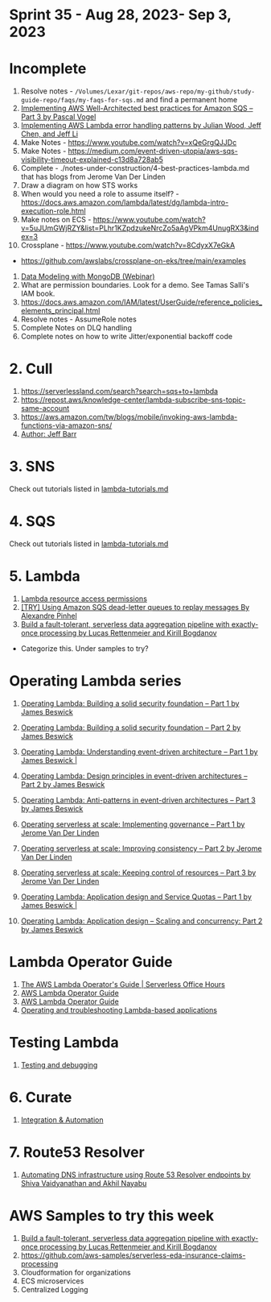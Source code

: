 <h1>Sprint 35 - Aug 28, 2023- Sep 3, 2023</h1>

# Incomplete

1. Resolve notes - `/Volumes/Lexar/git-repos/aws-repo/my-github/study-guide-repo/faqs/my-faqs-for-sqs.md` and find a permanent home
1. [Implementing AWS Well-Architected best practices for Amazon SQS – Part 3 by Pascal Vogel](https://aws.amazon.com/blogs/compute/implementing-aws-well-architected-best-practices-for-amazon-sqs-part-3/)
1. [Implementing AWS Lambda error handling patterns by Julian Wood, Jeff Chen, and Jeff Li](https://aws.amazon.com/blogs/compute/implementing-aws-lambda-error-handling-patterns/)
1. Make Notes - https://www.youtube.com/watch?v=xQeGrgQJJDc
1. Make Notes - https://medium.com/event-driven-utopia/aws-sqs-visibility-timeout-explained-c13d8a728ab5
1. Complete - ./notes-under-construction/4-best-practices-lambda.md that has blogs from Jerome Van Der Linden
1. Draw a diagram on how STS works
1. When would you need a role to assume itself? - https://docs.aws.amazon.com/lambda/latest/dg/lambda-intro-execution-role.html
1. Make notes on ECS - https://www.youtube.com/watch?v=5uJUmGWjRZY&list=PLhr1KZpdzukeNrcZo5aAgVPkm4UnugRX3&index=3
1. Crossplane - https://www.youtube.com/watch?v=8CdyxX7eGkA
- https://github.com/awslabs/crossplane-on-eks/tree/main/examples
1. [Data Modeling with MongoDB (Webinar)](https://www.youtube.com/watch?v=zjDkBgyGdwQ)
1. What are permission boundaries. Look for a demo. See Tamas Salli's IAM book.
1. https://docs.aws.amazon.com/IAM/latest/UserGuide/reference_policies_elements_principal.html
1. Resolve notes - AssumeRole notes
1. Complete Notes on DLQ handling
1. Complete notes on how to write Jitter/exponential backoff code

# 2. Cull
1. https://serverlessland.com/search?search=sqs+to+lambda
2. https://repost.aws/knowledge-center/lambda-subscribe-sns-topic-same-account
3. https://aws.amazon.com/tw/blogs/mobile/invoking-aws-lambda-functions-via-amazon-sns/
4. [Author: Jeff Barr](https://aws.amazon.com/blogs/aws/author/jbarr/)

# 3. SNS

Check out tutorials listed in [lambda-tutorials.md](../my-tracks/lambda-tutorials.md)

# 4. SQS

Check out tutorials listed in [lambda-tutorials.md](../my-tracks/lambda-tutorials.md)

# 5. Lambda

1. [Lambda resource access permissions](https://docs.aws.amazon.com/en_us/lambda/latest/dg/lambda-permissions.html)
2. [[TRY] Using Amazon SQS dead-letter queues to replay messages By Alexandre Pinhel](https://aws.amazon.com/blogs/compute/using-amazon-sqs-dead-letter-queues-to-replay-messages)
3. [Build a fault-tolerant, serverless data aggregation pipeline with exactly-once processing by Lucas Rettenmeier and Kirill Bogdanov](https://aws.amazon.com/blogs/database/build-a-fault-tolerant-serverless-data-aggregation-pipeline-with-exactly-once-processing/)
- Categorize this.  Under samples to try?

# Operating Lambda series

1. [Operating Lambda: Building a solid security foundation – Part 1 by James Beswick](https://aws.amazon.com/blogs/compute/operating-lambda-building-a-solid-security-foundation-part-1/)
1. [Operating Lambda: Building a solid security foundation – Part 2 by James Beswick](https://aws.amazon.com/blogs/compute/operating-lambda-building-a-solid-security-foundation-part-2/)

1. [Operating Lambda: Understanding event-driven architecture – Part 1 by James Beswick |](https://aws.amazon.com/blogs/compute/operating-lambda-understanding-event-driven-architecture-part-1/)
1. [Operating Lambda: Design principles in event-driven architectures – Part 2 by James Beswick](https://aws.amazon.com/blogs/compute/operating-lambda-design-principles-in-event-driven-architectures-part-2/)
1. [Operating Lambda: Anti-patterns in event-driven architectures – Part 3 by James Beswick](https://aws.amazon.com/blogs/compute/operating-lambda-anti-patterns-in-event-driven-architectures-part-3/)

1. [Operating serverless at scale: Implementing governance – Part 1 by Jerome Van Der Linden](https://aws.amazon.com/blogs/compute/operating-serverless-at-scale-implementing-governance-part-1/)
1. [Operating serverless at scale: Improving consistency – Part 2 by Jerome Van Der Linden](https://aws.amazon.com/blogs/compute/operating-serverless-at-scale-improving-consistency-part-2/)
1. [Operating serverless at scale: Keeping control of resources – Part 3 by Jerome Van Der Linden](https://aws.amazon.com/blogs/compute/operating-serverless-at-scale-keeping-control-of-resources-part-3/)

1. [Operating Lambda: Application design and Service Quotas – Part 1 by James Beswick |](https://aws.amazon.com/blogs/compute/operating-lambda-application-design-and-service-quotas-part-1/)
1. [Operating Lambda: Application design – Scaling and concurrency: Part 2 by James Beswick ](https://aws.amazon.com/blogs/compute/operating-lambda-application-design-scaling-and-concurrency-part-2/)

# Lambda Operator Guide

1. [The AWS Lambda Operator's Guide | Serverless Office Hours](https://www.youtube.com/watch?v=Xofyyqq_Dvs)
1. [AWS Lambda Operator Guide](https://serverlessland.com/content/service/lambda/guides/aws-lambda-operator-guide/intro)
1. [AWS Lambda Operator Guide](https://docs.aws.amazon.com/lambda/latest/operatorguide/intro.html)
1. [Operating and troubleshooting Lambda-based applications](https://github.com/aws-samples/aws-lambda-operators-guide)

# Testing Lambda

1. [Testing and debugging](https://serverlessland.com/event-driven-architecture/testing-and-debugging)

# 6. Curate

1. [Integration & Automation](https://aws.amazon.com/blogs/infrastructure-and-automation/)

# 7. Route53 Resolver

1. [Automating DNS infrastructure using Route 53 Resolver endpoints by Shiva Vaidyanathan and Akhil Nayabu](https://aws.amazon.com/blogs/networking-and-content-delivery/automating-dns-infrastructure-using-route-53-resolver-endpoints/)

# AWS Samples to try this week

1. [Build a fault-tolerant, serverless data aggregation pipeline with exactly-once processing by Lucas Rettenmeier and Kirill Bogdanov](https://aws.amazon.com/blogs/database/build-a-fault-tolerant-serverless-data-aggregation-pipeline-with-exactly-once-processing/)
2.  https://github.com/aws-samples/serverless-eda-insurance-claims-processing
3. Cloudformation for organizations
4. ECS microservices
5. Centralized Logging